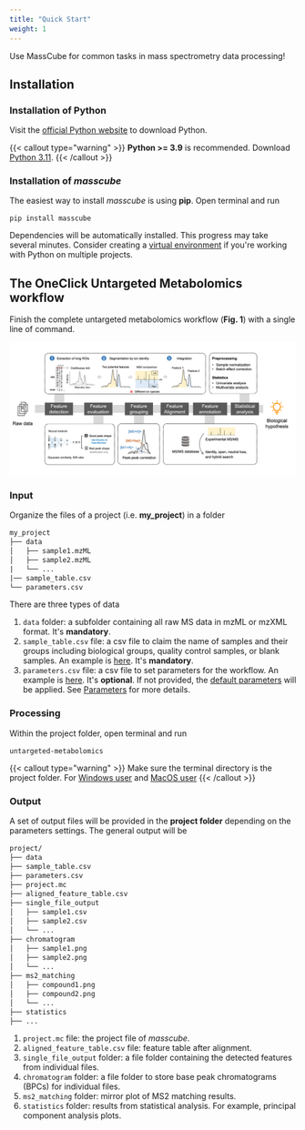 ```yaml
---
title: "Quick Start"
weight: 1
---
```


Use MassCube for common tasks in mass spectrometry data processing!

<!--more-->

## Installation

### Installation of Python

Visit the [official Python website](https://www.python.org/) to download Python.

{{< callout type="warning" >}}
   **Python >= 3.9** is recommended. Download [Python 3.11](https://www.python.org/downloads/release/python-3117/).
{{< /callout >}}

### Installation of *masscube*

The easiest way to install *masscube* is using **pip**. Open terminal and run

```console
pip install masscube
```

Dependencies will be automatically installed. This progress may take several minutes. Consider creating a [virtual environment](https://docs.python.org/3/library/venv.html) if you're working with Python on multiple projects.


## The OneClick Untargeted Metabolomics workflow

Finish the complete untargeted metabolomics workflow (**Fig. 1**) with a single line of command.

![](workflow.png "Fig. 1. The OneClick workflow")

### Input

Organize the files of a project (i.e. **my_project**) in a folder

```
my_project
├── data
│   ├── sample1.mzML
│   ├── sample2.mzML
|   └── ...
|── sample_table.csv
└── parameters.csv
```

There are three types of data

1. `data` folder: a subfolder containing all raw MS data in mzML or mzXML format. It's **mandatory**.
2. `sample_table.csv` file: a csv file to claim the name of samples and their groups including biological groups, quality control samples, or blank samples. An example is [here](). It's **mandatory**.
3. `parameters.csv` file: a csv file to set parameters for the workflow. An example is [here](). It's **optional**. If not provided, the [default parameters]() will be applied. See [Parameters]() for more details. 

### Processing

Within the project folder, open terminal and run

```
untargeted-metabolomics
```

{{< callout type="warning" >}}
  Make sure the terminal directory is the project folder. For [Windows user](https://johnwargo.com/posts/2024/launch-windows-terminal/) and [MacOS user](https://support.apple.com/guide/terminal/open-new-terminal-windows-and-tabs-trmlb20c7888/mac#:~:text=Open%20new%20Terminal%20windows%20or%20tabs%20from%20the%20Finder&text=Control%2Dclick%20the%20folder%20in,New%20Terminal%20Tab%20at%20Folder.)
{{< /callout >}}

### Output

A set of output files will be provided in the **project folder** depending on the parameters settings. The general output will be

```
project/
├── data
├── sample_table.csv
├── parameters.csv
├── project.mc
├── aligned_feature_table.csv
├── single_file_output
│   ├── sample1.csv
│   ├── sample2.csv
│   └── ...
├── chromatogram
│   ├── sample1.png
│   ├── sample2.png
│   └── ...
├── ms2_matching
│   ├── compound1.png
│   ├── compound2.png
│   └── ...
├── statistics
├── ...
```

1. `project.mc` file: the project file of *masscube*.
2. `aligned_feature_table.csv` file: feature table after alignment.
3. `single_file_output` folder: a file folder containing the detected features from individual files.
4.  `chromatogram` folder: a file folder to store base peak chromatograms (BPCs) for individual files.
5. `ms2_matching` folder: mirror plot of MS2 matching results.
6. `statistics` folder: results from statistical analysis. For example, principal component analysis plots.